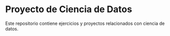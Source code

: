 # Proyecto de Ciencia de Datos
Este repositorio contiene ejercicios y proyectos relacionados con ciencia de datos.
